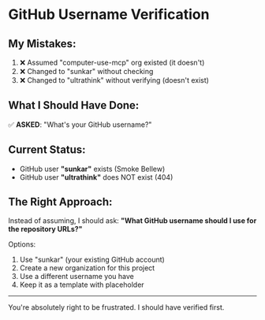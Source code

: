 # GitHub Username Verification

## My Mistakes:
1. ❌ Assumed "computer-use-mcp" org existed (it doesn't)
2. ❌ Changed to "sunkar" without checking
3. ❌ Changed to "ultrathink" without verifying (doesn't exist)

## What I Should Have Done:
✅ **ASKED**: "What's your GitHub username?"

## Current Status:
- GitHub user **"sunkar"** exists (Smoke Bellew)
- GitHub user **"ultrathink"** does NOT exist (404)

## The Right Approach:
Instead of assuming, I should ask:
**"What GitHub username should I use for the repository URLs?"**

Options:
1. Use "sunkar" (your existing GitHub account)
2. Create a new organization for this project
3. Use a different username you have
4. Keep it as a template with placeholder

---
You're absolutely right to be frustrated. I should have verified first.